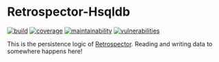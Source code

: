 # Retrospector-Hsqldb
[![build](https://img.shields.io/github/workflow/status/NonlinearFruit/Retrospector-DataStorage/dotnet-core)](https://github.com/NonlinearFruit/Retrospector-DataStorage/actions?query=workflow%3Adotnet-core)
[![coverage](https://img.shields.io/codecov/c/gh/NonlinearFruit/Retrospector-DataStorage.svg)](https://codecov.io/gh/NonlinearFruit/Retrospector-DataStorage)
[![maintainability](https://api.codeclimate.com/v1/badges/74c2c9f1864e1ec37987/maintainability)](https://codeclimate.com/github/NonlinearFruit/Retrospector-DataStorage/maintainability)
[![vulnerabilities](https://snyk.io/test/github/NonlinearFruit/Retrospector-DataStorage/badge.svg)](https://snyk.io/test/github/NonlinearFruit/Retrospector-DataStorage)

This is the persistence logic of [Retrospector](https://github.com/NonlinearFruit/Retrospector). Reading and writing data to somewhere happens here!
